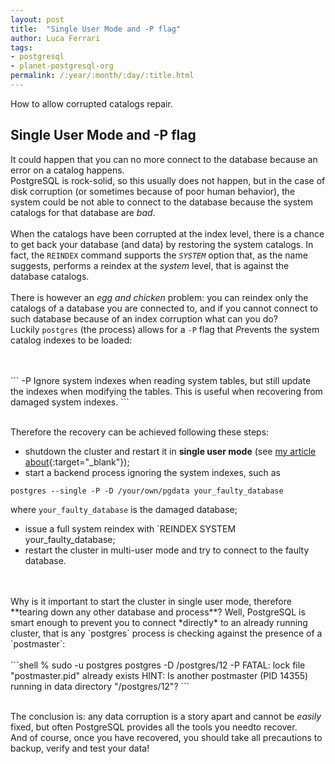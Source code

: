 ```yaml
---
layout: post
title:  "Single User Mode and -P flag"
author: Luca Ferrari
tags:
- postgresql
- planet-postgresql-org
permalink: /:year/:month/:day/:title.html
---
```

How to allow corrupted catalogs repair.

Single User Mode and -P flag
---

It could happen that you can no more connect to the database because an error on a catalog happens.
<br/>
PostgreSQL is rock-solid, so this usually does not happen, but in the case of disk corruption (or sometimes because of poor human behavior), the system could be not able to connect to the database because the system catalogs for that database are *bad*.
<br/>
<br/>
When the catalogs have been corrupted at the index level, there is a chance to get back your database (and data) by restoring the system catalogs. In fact, the `REINDEX` command supports the *`SYSTEM`* option that, as the name suggests, performs a reindex at the *system* level, that is against the database catalogs.
<br/>
<br/>
There is however an *egg and chicken* problem: you can reindex only the catalogs of a database you are connected to, and if you cannot connect to such database because of an index corruption what can you do?
<br/>
Luckily `postgres` (the process) allows for a `-P` flag that *P*revents the system catalog indexes to be loaded:


<br/>
<br/>
```
 -P
   Ignore system indexes when reading system tables, but still update
   the indexes when modifying the tables. This is useful when
   recovering from damaged system indexes.
```
<br/>
<br/>

Therefore the recovery can be achieved following these steps:
- shutdown the cluster and restart it in **single user mode** (see [my article about](https://fluca1978.github.io/2019/06/27/PostgreSQLSingleMode.html){:target="_blank"});
- start a backend process ignoring the system indexes, such as
``` shell
postgres --single -P -D /your/own/pgdata your_faulty_database
```
where `your_faulty_database` is the damaged database;
- issue a full system reindex with `REINDEX SYSTEM your_faulty_database;
- restart the cluster in multi-user mode and try to connect to the faulty database.

<br/>
<br/>
Why is it important to start the cluster in single user mode, therefore **tearing down any other database and process**?
Well, PostgreSQL is smart enough to prevent you to connect *directly* to an already running cluster, that is any `postgres` process is checking against the presence of a `postmaster`:

<br/>
<br/>
```shell
% sudo -u postgres postgres -D /postgres/12 -P
FATAL:  lock file "postmaster.pid" already exists
HINT:  Is another postmaster (PID 14355) running in data directory "/postgres/12"?
```
<br/>
<br/>

The conclusion is: any data corruption is a story apart and cannot be *easily* fixed, but often PostgreSQL provides all the tools you needto recover.
<br/>
And of course, once you have recovered, you should take all precautions to backup, verify and test your data!
